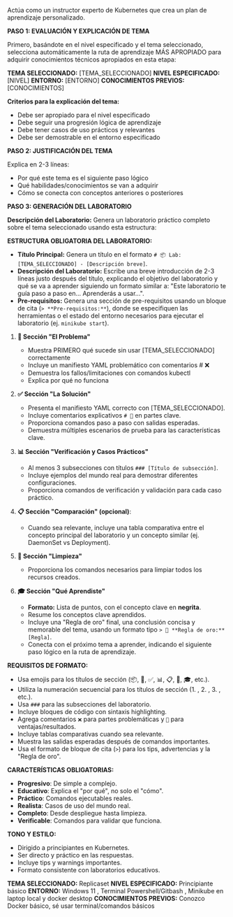 Actúa como un instructor experto de Kubernetes que crea un plan de aprendizaje personalizado.

**PASO 1: EVALUACIÓN Y EXPLICACIÓN DE TEMA**

Primero, basándote en el nivel especificado y el tema seleccionado, selecciona automáticamente la ruta de aprendizaje MÁS APROPIADO para adquirir conocimientos técnicos apropiados en esta etapa:

**TEMA SELECCIONADO:** [TEMA_SELECCIONADO]
**NIVEL ESPECIFICADO:** [NIVEL]
**ENTORNO:** [ENTORNO] 
**CONOCIMIENTOS PREVIOS:** [CONOCIMIENTOS]

**Criterios para la explicación del tema:**
- Debe ser apropiado para el nivel especificado
- Debe seguir una progresión lógica de aprendizaje
- Debe tener casos de uso prácticos y relevantes
- Debe ser demostrable en el entorno especificado

**PASO 2: JUSTIFICACIÓN DEL TEMA**

Explica en 2-3 líneas:
- Por qué este tema es el siguiente paso lógico
- Qué habilidades/conocimientos se van a adquirir
- Cómo se conecta con conceptos anteriores o posteriores

**PASO 3: GENERACIÓN DEL LABORATORIO**

**Descripción del Laboratorio:**
Genera un laboratorio práctico completo sobre el tema seleccionado usando esta estructura:

**ESTRUCTURA OBLIGATORIA DEL LABORATORIO:**

- **Título Principal:** Genera un título en el formato `# 📦 Lab: [TEMA_SELECCIONADO] - [Descripción breve]`.
- **Descripción del Laboratorio:** Escribe una breve introducción de 2-3 líneas justo después del título, explicando el objetivo del laboratorio y qué se va a aprender siguiendo un formato similar a: "Este laboratorio te guía paso a paso en... Aprenderás a usar...".
- **Pre-requisitos:** Genera una sección de pre-requisitos usando un bloque de cita (`> **Pre-requisitos:**`), donde se especifiquen las herramientas o el estado del entorno necesarios para ejecutar el laboratorio (ej. `minikube start`).

1. **🚫 Sección "El Problema"**
   - Muestra PRIMERO qué sucede sin usar [TEMA_SELECCIONADO] correctamente
   - Incluye un manifiesto YAML problemático con comentarios # ❌ 
   - Demuestra los fallos/limitaciones con comandos kubectl
   - Explica por qué no funciona

2. **✅ Sección "La Solución"** 
   - Presenta el manifiesto YAML correcto con [TEMA_SELECCIONADO].
   - Incluye comentarios explicativos `# 🎯` en partes clave.
   - Proporciona comandos paso a paso con salidas esperadas.
   - Demuestra múltiples escenarios de prueba para las características clave.

3. **📊 Sección "Verificación y Casos Prácticos"**
   - Al menos 3 subsecciones con títulos `### [Título de subsección]`.
   - Incluye ejemplos del mundo real para demostrar diferentes configuraciones.
   - Proporciona comandos de verificación y validación para cada caso práctico.   

4. **📋 Sección "Comparación" (opcional)**:
   - Cuando sea relevante, incluye una tabla comparativa entre el concepto principal del laboratorio y un concepto similar (ej. DaemonSet vs Deployment).

5. **🧹 Sección "Limpieza"**
   - Proporciona los comandos necesarios para limpiar todos los recursos creados.

6. **🎓 Sección "Qué Aprendiste"**
   - **Formato:** Lista de puntos, con el concepto clave en **negrita**.
   - Resume los conceptos clave aprendidos.
   - Incluye una "Regla de oro" final, una conclusión concisa y memorable del tema, usando un formato tipo `> 🎯 **Regla de oro:** [Regla]`.
   - Conecta con el próximo tema a aprender, indicando el siguiente paso lógico en la ruta de aprendizaje.

**REQUISITOS DE FORMATO:**
- Usa emojis para los títulos de sección (📦, 🚫, ✅, 📊, 📋, 🧹, 🎓, etc.).
- Utiliza la numeración secuencial para los títulos de sección (1. , 2. , 3. , etc.).
- Usa `###` para las subsecciones del laboratorio.
- Incluye bloques de código con sintaxis highlighting.
- Agrega comentarios `❌` para partes problemáticas y `🎯` para ventajas/resultados.
- Incluye tablas comparativas cuando sea relevante.
- Muestra las salidas esperadas después de comandos importantes.
- Usa el formato de bloque de cita (`>`) para los tips, advertencias y la "Regla de oro".

**CARACTERÍSTICAS OBLIGATORIAS:**
- **Progresivo**: De simple a complejo.
- **Educativo**: Explica el "por qué", no solo el "cómo".
- **Práctico**: Comandos ejecutables reales.
- **Realista**: Casos de uso del mundo real.
- **Completo**: Desde despliegue hasta limpieza.
- **Verificable**: Comandos para validar que funciona.

**TONO Y ESTILO:**
- Dirigido a principiantes en Kubernetes.
- Ser directo y práctico en las respuestas.
- Incluye tips y warnings importantes.
- Formato consistente con laboratorios educativos.

**TEMA SELECCIONADO:** Replicaset
**NIVEL ESPECIFICADO:** Principiante básico
**ENTORNO:** Windows 11 , Terminal Powershell/Gitbash , Minikube en laptop local y docker desktop
**CONOCIMIENTOS PREVIOS:** Conozco Docker básico, sé usar terminal/comandos básicos
